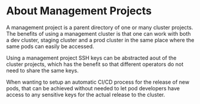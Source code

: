 # About Management Projects
A management project is a parent directory of one or many cluster projects.
The benefits of using a management cluster is that one can work with both a dev cluster, staging cluster and a prod cluster in the same place where the same pods can easily be accessed.

Using a management project SSH keys can be abstracted aout of the cluster projects, which has the benefit so that different operators do not need to share the same keys.

When wanting to setup an automatic CI/CD process for the release of new pods, that can be achieved without needed to let pod developers have access to any sensitive keys for the actual release to the cluster.
